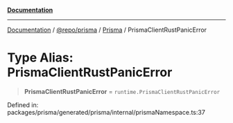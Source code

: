 [**Documentation**](../../../../../README.md)

***

[Documentation](../../../../../README.md) / [@repo/prisma](../../../README.md) / [Prisma](../README.md) / PrismaClientRustPanicError

# Type Alias: PrismaClientRustPanicError

> **PrismaClientRustPanicError** = `runtime.PrismaClientRustPanicError`

Defined in: packages/prisma/generated/prisma/internal/prismaNamespace.ts:37
